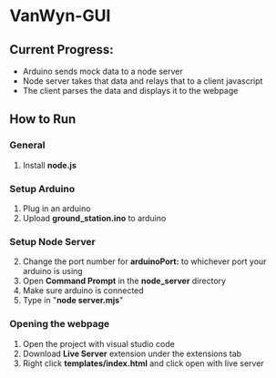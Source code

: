 # VanWyn-GUI
## Current Progress: 
- Arduino sends mock data to a node server
- Node server takes that data and relays that to a client javascript
- The client parses the data and displays it to the webpage

## How to Run

### General
   1. Install **node.js**
### Setup Arduino
   1. Plug in an arduino
   2. Upload **ground_station.ino** to arduino
### Setup Node Server
   2. Change the port number for **arduinoPort:** to whichever port your arduino is using
   3. Open **Command Prompt** in the **node_server** directory
   4. Make sure arduino is connected
   5. Type in "**node server.mjs**"
### Opening the webpage
   1. Open the project with visual studio code
   2. Download **Live Server** extension under the  extensions tab
   3. Right click **templates/index.html** and click open with live server
